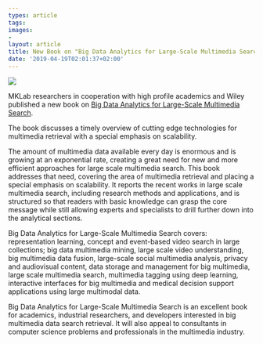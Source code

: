 ```yaml
---
types: article
tags:
images: 
- 
layout: article
title: New Book on "Big Data Analytics for Large-Scale Multimedia Search", April 1, 2016
date: '2019-04-19T02:01:37+02:00'
---
```

<img src="https://mklab.iti.gr/files/field/image/1119376971.jpg/field/image/1119376971.jpg" />

<p>MKLab researchers in cooperation with high profile academics and Wiley published a new book on <a target="_blank" href=https://www.wiley.com/en-gr/Big+Data+Analytics+for+Large+Scale+Multimedia+Search-p-9781119377009>Big Data Analytics for Large-Scale Multimedia Search</a>.</p>

<p>The book discusses a timely overview of cutting edge technologies for multimedia retrieval with a special emphasis on scalability.</p>

<p>The amount of multimedia data available every day is enormous and is growing at an exponential rate, creating a great need for new and more efficient approaches for large scale multimedia search. This book addresses that need, covering the area of multimedia retrieval and placing a special emphasis on scalability. It reports the recent works in large scale multimedia search, including research methods and applications, and is structured so that readers with basic knowledge can grasp the core message while still allowing experts and specialists to drill further down into the analytical sections.</p>

<p>Big Data Analytics for Large-Scale Multimedia Search covers: representation learning, concept and event-based video search in large collections; big data multimedia mining, large scale video understanding, big multimedia data fusion, large-scale social multimedia analysis, privacy and audiovisual content, data storage and management for big multimedia, large scale multimedia search, multimedia tagging using deep learning, interactive interfaces for big multimedia and medical decision support applications using large multimodal data.</p>

<p>Big Data Analytics for Large-Scale Multimedia Search is an excellent book for academics, industrial researchers, and developers interested in big multimedia data search retrieval. It will also appeal to consultants in computer science problems and professionals in the multimedia industry.</p>
